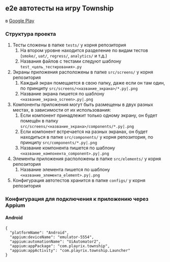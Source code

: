 ## e2e автотесты на игру Township
в [Google Play](https://play.google.com/store/apps/details?id=com.playrix.township)

### Структура проекта
1. Тесты сложены в папке `tests/` у корня репозитория
   1. На втором уровне находится разделение по видам тестов (`smoke/`, `uat/`, `regress/`, `analytics/` и т.д.)
   2. Названия файлов с тестами следуют шаблону `test_<цель_тестирования>.py`
2. Экраны приложения расположены в папке `src/screens/` у корня репозитория
   1. Каждый экран помещается в свою папку, даже если он там один, по принципу `src/screens/<название_экрана>/*.py|.png`
   2. Название экрана пишется по шаблону `<название_экрана_screen>.py|.png`
3. Компоненты приложения могут быть размещены в двух разных местах, в зависимости от их использования:
   1. Если компонент принадлежит только одному экрану, он будет помещён в папку `src/screens/<название_экрана>/components/*.py|.png`
   2. Если компонент встречается на разных экранах, он будет находиться в папке `src/components/` у корня репозитория, по принципу `src/components/*.py|.png`
   3. Название компонента пишется по шаблону `<название_компонента_component>.py|.png`
4. Элементы приложения расположены в папке `src/elements/` у корня репозитория
   1. Название элемента пишется по шаблону `<название_элемента_element>.py|.png`
5. Конфигурация автотестов хранится в папке `configs/` у корня репозитория


### Конфигурация для подключения к приложению через Appium
#### Android
```commandline
{
  "platformName": "Android",
  "appium:deviceName": "emulator-5554",
  "appium:automationName": "UiAutomator2",
  "appium:appPackage": "com.playrix.township",
  "appium:appActivity": "com.playrix.township.Launcher"
}
```